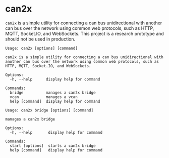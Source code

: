 # can2x

`can2x` is a simple utility for connecting a can bus unidirectional with another can bus over the network using common web protocols, such as HTTP, MQTT, Socket.IO, and WebSockets.
This project is a research prototype and should not be used in production.

```
Usage: can2x [options] [command]

can2x is a simple utility for connecting a can bus unidirectional with another can bus over the network using common web protocols, such as HTTP, MQTT, Socket.IO, and WebSockets.

Options:
  -h, --help      display help for command

Commands:
  bridge          manages a can2x bridge
  vcan            manages a vcan
  help [command]  display help for command
```

```
Usage: can2x bridge [options] [command]

manages a can2x bridge

Options:
  -h, --help       display help for command

Commands:
  start [options]  starts a can2x bridge
  help [command]   display help for command
```